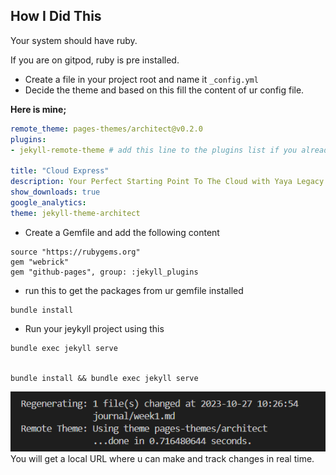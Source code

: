 ## How I Did This

Your system should have ruby.

If you are on gitpod, ruby is pre installed.

- Create a file in your project root and name it `_config.yml`
- Decide the theme and based on this fill the content of ur config file.

**Here is mine;**
```yml
remote_theme: pages-themes/architect@v0.2.0
plugins:
- jekyll-remote-theme # add this line to the plugins list if you already have one

title: "Cloud Express"
description: Your Perfect Starting Point To The Cloud with Yaya Legacy.
show_downloads: true
google_analytics:
theme: jekyll-theme-architect
```
- Create a Gemfile and add the following content
```
source "https://rubygems.org"
gem "webrick"
gem "github-pages", group: :jekyll_plugins
```
- run this to get the packages from ur gemfile installed
```
bundle install
```
- Run your jeykyll project using this

```
bundle exec jekyll serve


bundle install && bundle exec jekyll serve
```


![Tracking](how.png)<br>
You will get a local URL where u can make and track changes in real time.

